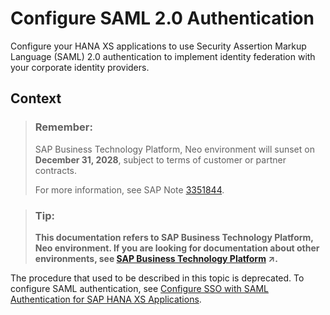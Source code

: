 <!-- loio2a71022f17ee454586d753008f61885b -->

# Configure SAML 2.0 Authentication

Configure your HANA XS applications to use Security Assertion Markup Language \(SAML\) 2.0 authentication to implement identity federation with your corporate identity providers.



## Context

> ### Remember:  
> SAP Business Technology Platform, Neo environment will sunset on **December 31, 2028**, subject to terms of customer or partner contracts.
> 
> For more information, see SAP Note [3351844](https://launchpad.support.sap.com/#/notes/3351844).

> ### Tip:  
> **This documentation refers to SAP Business Technology Platform, Neo environment. If you are looking for documentation about other environments, see [SAP Business Technology Platform](https://help.sap.com/viewer/65de2977205c403bbc107264b8eccf4b/Cloud/en-US/6a2c1ab5a31b4ed9a2ce17a5329e1dd8.html "SAP Business Technology Platform (SAP BTP) is an integrated offering comprised of four technology portfolios: database and data management, application development and integration, analytics, and intelligent technologies. The platform offers users the ability to turn data into business value, compose end-to-end business processes, and build and extend SAP applications quickly.") :arrow_upper_right:.**

The procedure that used to be described in this topic is deprecated. To configure SAML authentication, see [Configure SSO with SAML Authentication for SAP HANA XS Applications](https://help.sap.com/viewer/6b94445c94ae495c83a19646e7c3fd56/1.0.12/en-US/5830507afc1a401fb0aef9f6179a4422.html).

